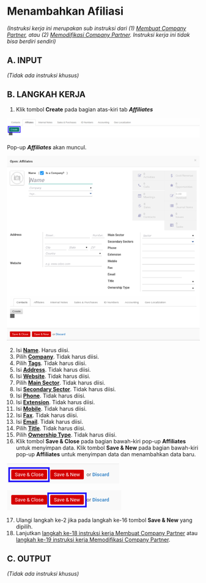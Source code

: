 # Menambahkan Afiliasi

*(Instruksi kerja ini merupakan sub instruksi dari (1) [Membuat Company Partner](./membuat.md), atau (2) [Memodifikasi Company Partner](./memodifikasi.md). Instruksi kerja ini tidak bisa berdiri sendiri)*

## A. INPUT

*(Tidak ada instruksi khusus)*

## B. LANGKAH KERJA

1. Klik tombol **Create** pada bagian atas-kiri tab ***Affiliates***

![](../img/company-partner/tombol-create-affiliate.png)

Pop-up ***Affiliates*** akan muncul.

![](../img/company-partner/pop-up-affiliate.png)

2. Isi **[Name](./penjelasan.md#field-affiliates-name)**. Harus diisi.
3. Pilih **[Company](./penjelasan.md#field-affiliates-company)**. Tidak harus diisi.
4. Pilih **[Tags](./penjelasan.md#field-affiliates-tags)**. Tidak harus diisi.
5. Isi **[Address](./penjelasan.md#field-affiliates-address)**. Tidak harus diisi.
6. Isi **[Website](./penjelasan.md#field-affiliates-website)**. Tidak harus diisi.
7. Pilih **[Main Sector](./penjelasan.md#field-affiliates-sector)**. Tidak harus diisi.
8. Isi **[Secondary Sector](./penjelasan.md#field-affiliates-sector2)**. Tidak harus diisi.
9. Isi **[Phone](./penjelasan.md#field-affiliates-phone)**. Tidak harus diisi.
10. Isi **[Extension](./penjelasan.md#field-affiliates-ext)**. Tidak harus diisi.
11. Isi **[Mobile](./penjelasan.md#field-affiliates-mobile)**. Tidak harus diisi.
12. Isi **[Fax](./penjelasan.md#field-affiliates-fax)**. Tidak harus diisi.
13. Isi **[Email](./penjelasan.md#field-affiliates-email)**. Tidak harus diisi.
14. Pilih **[Title](./penjelasan.md#field-affiliates-title)**. Tidak harus diisi.
15. Pilih **[Ownership Type](./penjelasan.md#field-affiliates-ownership-type)**. Tidak harus diisi.
16. Klik tombol **Save & Close** pada bagian bawah-kiri pop-up **Affiliates** untuk menyimpan data. Klik tombol **Save & New** pada bagian bawah-kiri pop-up **Affiliates** untuk menyimpan data dan menambahkan data baru.

![](../img/company-partner/tombol-save-close-affiliate.png)

![](../img/company-partner/tombol-save-new-affiliate.png)

17. Ulangi langkah ke-2 jika pada langkah ke-16 tombol **Save & New** yang dipilih.
18. Lanjutkan [langkah ke-18 instruksi kerja Membuat Company Partner](./membuat.md#l18) atau [langkah ke-19 instruksi kerja Memodifikasi Company Partner](./memodifikasi.md#l19).

## C. OUTPUT

*(Tidak ada instruksi khusus)*
